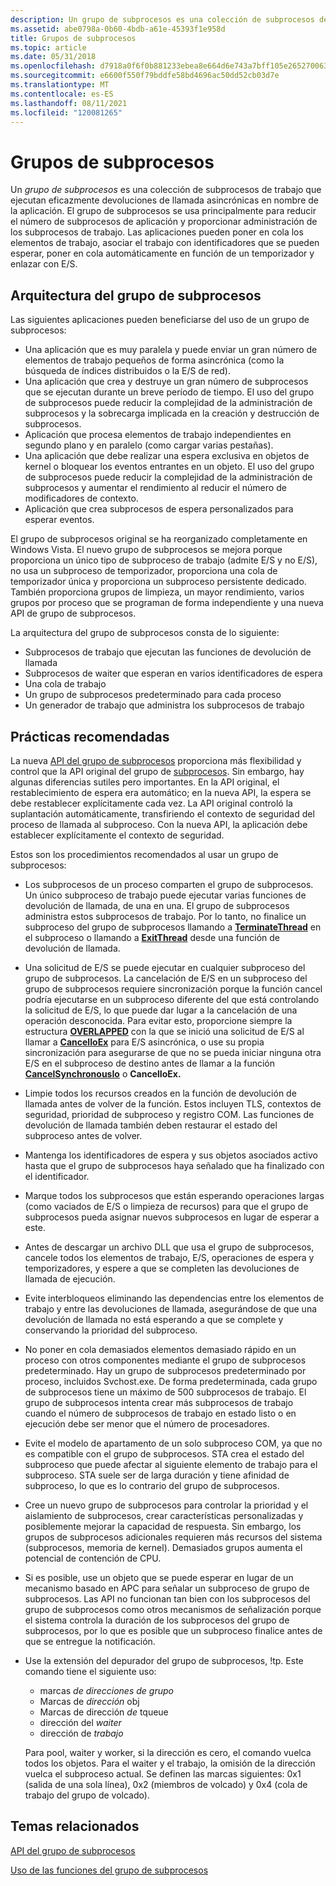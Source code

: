 ```yaml
---
description: Un grupo de subprocesos es una colección de subprocesos de trabajo que ejecutan eficazmente devoluciones de llamada asincrónicas en nombre de la aplicación.
ms.assetid: abe0798a-0b60-4bdb-a61e-45393f1e958d
title: Grupos de subprocesos
ms.topic: article
ms.date: 05/31/2018
ms.openlocfilehash: d7918a0f6f0b881233ebea8e664d6e743a7bff105e265270063b08af313417e7
ms.sourcegitcommit: e6600f550f79bddfe58bd4696ac50dd52cb03d7e
ms.translationtype: MT
ms.contentlocale: es-ES
ms.lasthandoff: 08/11/2021
ms.locfileid: "120081265"
---
```

# <a name="thread-pools"></a>Grupos de subprocesos

Un *grupo de subprocesos* es una colección de subprocesos de trabajo que ejecutan eficazmente devoluciones de llamada asincrónicas en nombre de la aplicación. El grupo de subprocesos se usa principalmente para reducir el número de subprocesos de aplicación y proporcionar administración de los subprocesos de trabajo. Las aplicaciones pueden poner en cola los elementos de trabajo, asociar el trabajo con identificadores que se pueden esperar, poner en cola automáticamente en función de un temporizador y enlazar con E/S.

## <a name="thread-pool-architecture"></a>Arquitectura del grupo de subprocesos

Las siguientes aplicaciones pueden beneficiarse del uso de un grupo de subprocesos:

-   Una aplicación que es muy paralela y puede enviar un gran número de elementos de trabajo pequeños de forma asincrónica (como la búsqueda de índices distribuidos o la E/S de red).
-   Una aplicación que crea y destruye un gran número de subprocesos que se ejecutan durante un breve período de tiempo. El uso del grupo de subprocesos puede reducir la complejidad de la administración de subprocesos y la sobrecarga implicada en la creación y destrucción de subprocesos.
-   Aplicación que procesa elementos de trabajo independientes en segundo plano y en paralelo (como cargar varias pestañas).
-   Una aplicación que debe realizar una espera exclusiva en objetos de kernel o bloquear los eventos entrantes en un objeto. El uso del grupo de subprocesos puede reducir la complejidad de la administración de subprocesos y aumentar el rendimiento al reducir el número de modificadores de contexto.
-   Aplicación que crea subprocesos de espera personalizados para esperar eventos.

El grupo de subprocesos original se ha reorganizado completamente en Windows Vista. El nuevo grupo de subprocesos se mejora porque proporciona un único tipo de subproceso de trabajo (admite E/S y no E/S), no usa un subproceso de temporizador, proporciona una cola de temporizador única y proporciona un subproceso persistente dedicado. También proporciona grupos de limpieza, un mayor rendimiento, varios grupos por proceso que se programan de forma independiente y una nueva API de grupo de subprocesos.

La arquitectura del grupo de subprocesos consta de lo siguiente:

-   Subprocesos de trabajo que ejecutan las funciones de devolución de llamada
-   Subprocesos de waiter que esperan en varios identificadores de espera
-   Una cola de trabajo
-   Un grupo de subprocesos predeterminado para cada proceso
-   Un generador de trabajo que administra los subprocesos de trabajo

## <a name="best-practices"></a>Prácticas recomendadas

La nueva [API del grupo de subprocesos](thread-pool-api.md) proporciona más flexibilidad y control que la API original del grupo de [subprocesos](thread-pooling.md). Sin embargo, hay algunas diferencias sutiles pero importantes. En la API original, el restablecimiento de espera era automático; en la nueva API, la espera se debe restablecer explícitamente cada vez. La API original controló la suplantación automáticamente, transfiriendo el contexto de seguridad del proceso de llamada al subproceso. Con la nueva API, la aplicación debe establecer explícitamente el contexto de seguridad.

Estos son los procedimientos recomendados al usar un grupo de subprocesos:

-   Los subprocesos de un proceso comparten el grupo de subprocesos. Un único subproceso de trabajo puede ejecutar varias funciones de devolución de llamada, de una en una. El grupo de subprocesos administra estos subprocesos de trabajo. Por lo tanto, no finalice un subproceso del grupo de subprocesos llamando a [**TerminateThread**](/windows/win32/api/processthreadsapi/nf-processthreadsapi-terminatethread) en el subproceso o llamando a [**ExitThread**](/windows/win32/api/processthreadsapi/nf-processthreadsapi-exitthread) desde una función de devolución de llamada.
-   Una solicitud de E/S se puede ejecutar en cualquier subproceso del grupo de subprocesos. La cancelación de E/S en un subproceso del grupo de subprocesos requiere sincronización porque la función cancel podría ejecutarse en un subproceso diferente del que está controlando la solicitud de E/S, lo que puede dar lugar a la cancelación de una operación desconocida. Para evitar esto, proporcione siempre la estructura [**OVERLAPPED**](/windows/win32/api/minwinbase/ns-minwinbase-overlapped) con la que se inició una solicitud de E/S al llamar a [**CancelIoEx**](/windows/win32/api/ioapiset/nf-ioapiset-cancelioex) para E/S asincrónica, o use su propia sincronización para asegurarse de que no se pueda iniciar ninguna otra E/S en el subproceso de destino antes de llamar a la función [**CancelSynchronousIo**](/windows/win32/api/ioapiset/nf-ioapiset-cancelsynchronousio) o **CancelIoEx.**
-   Limpie todos los recursos creados en la función de devolución de llamada antes de volver de la función. Estos incluyen TLS, contextos de seguridad, prioridad de subproceso y registro COM. Las funciones de devolución de llamada también deben restaurar el estado del subproceso antes de volver.
-   Mantenga los identificadores de espera y sus objetos asociados activo hasta que el grupo de subprocesos haya señalado que ha finalizado con el identificador.
-   Marque todos los subprocesos que están esperando operaciones largas (como vaciados de E/S o limpieza de recursos) para que el grupo de subprocesos pueda asignar nuevos subprocesos en lugar de esperar a este.
-   Antes de descargar un archivo DLL que usa el grupo de subprocesos, cancele todos los elementos de trabajo, E/S, operaciones de espera y temporizadores, y espere a que se completen las devoluciones de llamada de ejecución.
-   Evite interbloqueos eliminando las dependencias entre los elementos de trabajo y entre las devoluciones de llamada, asegurándose de que una devolución de llamada no está esperando a que se complete y conservando la prioridad del subproceso.
-   No poner en cola demasiados elementos demasiado rápido en un proceso con otros componentes mediante el grupo de subprocesos predeterminado. Hay un grupo de subprocesos predeterminado por proceso, incluidos Svchost.exe. De forma predeterminada, cada grupo de subprocesos tiene un máximo de 500 subprocesos de trabajo. El grupo de subprocesos intenta crear más subprocesos de trabajo cuando el número de subprocesos de trabajo en estado listo o en ejecución debe ser menor que el número de procesadores.
-   Evite el modelo de apartamento de un solo subproceso COM, ya que no es compatible con el grupo de subprocesos. STA crea el estado del subproceso que puede afectar al siguiente elemento de trabajo para el subproceso. STA suele ser de larga duración y tiene afinidad de subproceso, lo que es lo contrario del grupo de subprocesos.
-   Cree un nuevo grupo de subprocesos para controlar la prioridad y el aislamiento de subprocesos, crear características personalizadas y posiblemente mejorar la capacidad de respuesta. Sin embargo, los grupos de subprocesos adicionales requieren más recursos del sistema (subprocesos, memoria de kernel). Demasiados grupos aumenta el potencial de contención de CPU.
-   Si es posible, use un objeto que se puede esperar en lugar de un mecanismo basado en APC para señalar un subproceso de grupo de subprocesos. Las API no funcionan tan bien con los subprocesos del grupo de subprocesos como otros mecanismos de señalización porque el sistema controla la duración de los subprocesos del grupo de subprocesos, por lo que es posible que un subproceso finalice antes de que se entregue la notificación.
-   Use la extensión del depurador del grupo de subprocesos, !tp. Este comando tiene el siguiente uso:

    -   marcas *de direcciones de* *grupo*
    -   Marcas de *dirección*  obj
    -   Marcas de dirección *de*  tqueue
    -   dirección del *waiter*
    -   dirección de *trabajo*

    Para pool, waiter y worker, si la dirección es cero, el comando vuelca todos los objetos. Para el waiter y el trabajo, la omisión de la dirección vuelca el subproceso actual. Se definen las marcas siguientes: 0x1 (salida de una sola línea), 0x2 (miembros de volcado) y 0x4 (cola de trabajo del grupo de volcado).

## <a name="related-topics"></a>Temas relacionados

<dl> <dt>

[API del grupo de subprocesos](thread-pool-api.md)
</dt> <dt>

[Uso de las funciones del grupo de subprocesos](using-the-thread-pool-functions.md)
</dt> </dl>

 

 
